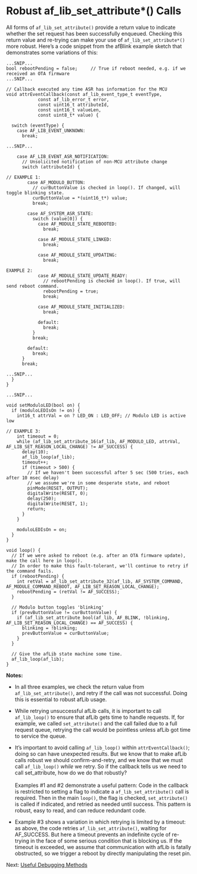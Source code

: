 # Robust af_lib_set_attribute*() Calls

All forms of `af_lib_set_attribute()` provide a return value to indicate whether the set request has been successfully enqueued. Checking this return value and re-trying can make your use of `af_lib_set_attribute*()` more robust. Here’s a code snippet from the afBlink example sketch that demonstrates some variations of this:

```
...SNIP...
bool rebootPending = false;		// True if reboot needed, e.g. if we received an OTA firmware
...SNIP...

// Callback executed any time ASR has information for the MCU
void attrEventCallback(const af_lib_event_type_t eventType,
            const af_lib_error_t error,
            const uint16_t attributeId,
            const uint16_t valueLen,
            const uint8_t* value) {

  switch (eventType) {
    case AF_LIB_EVENT_UNKNOWN:
      break;

...SNIP...

    case AF_LIB_EVENT_ASR_NOTIFICATION:
      // Unsolicited notification of non-MCU attribute change
      switch (attributeId) {

// EXAMPLE 1:
        case AF_MODULO_BUTTON:
          // curButtonValue is checked in loop(). If changed, will toggle blinking state.
          curButtonValue = *(uint16_t*) value;
          break;

        case AF_SYSTEM_ASR_STATE:
          switch (value[0]) {
            case AF_MODULE_STATE_REBOOTED:
              break;

            case AF_MODULE_STATE_LINKED:
              break;

            case AF_MODULE_STATE_UPDATING:
              break;

EXAMPLE 2:
            case AF_MODULE_STATE_UPDATE_READY:
              // rebootPending is checked in loop(). If true, will send reboot command.
              rebootPending = true;
              break;

            case AF_MODULE_STATE_INITIALIZED:
              break;

            default:
              break;
          }
          break;

        default:
          break;
      }
      break;

...SNIP...
  }
}

...SNIP...

void setModuloLED(bool on) {
  if (moduloLEDIsOn != on) {
    int16_t attrVal = on ? LED_ON : LED_OFF; // Modulo LED is active low

// EXAMPLE 3:
    int timeout = 0;
    while (af_lib_set_attribute_16(af_lib, AF_MODULO_LED, attrVal, AF_LIB_SET_REASON_LOCAL_CHANGE) != AF_SUCCESS) {
      delay(10);
      af_lib_loop(af_lib);
      timeout++;
      if (timeout > 500) {
        // If we haven't been successful after 5 sec (500 tries, each after 10 msec delay) 
        // we assume we're in some desperate state, and reboot
        pinMode(RESET, OUTPUT);
        digitalWrite(RESET, 0);
        delay(250);
        digitalWrite(RESET, 1);
        return;
      }
    }

    moduloLEDIsOn = on;
  }
}

void loop() {
  // If we were asked to reboot (e.g. after an OTA firmware update), make the call here in loop().
  // In order to make this fault-tolerant, we'll continue to retry if the command fails.
  if (rebootPending) {
    int retVal = af_lib_set_attribute_32(af_lib, AF_SYSTEM_COMMAND, AF_MODULE_COMMAND_REBOOT, AF_LIB_SET_REASON_LOCAL_CHANGE);
    rebootPending = (retVal != AF_SUCCESS);
  }

  // Modulo button toggles 'blinking'
  if (prevButtonValue != curButtonValue) {
    if (af_lib_set_attribute_bool(af_lib, AF_BLINK, !blinking, AF_LIB_SET_REASON_LOCAL_CHANGE) == AF_SUCCESS) {
      blinking = !blinking;
      prevButtonValue = curButtonValue;
    }
  }

  // Give the afLib state machine some time.
  af_lib_loop(af_lib);
}
```

**Notes:**

- In all three examples, we check the return value from `af_lib_set_attribute()`, and retry if the call was not successful. Doing this is essential to robust afLib usage.

- While retrying unsuccessful afLib calls, it is important to call `af_lib_loop()` to ensure that afLib gets time to handle requests. If, for example, we called `set_attribute()` and the call failed due to a full request queue, retrying the call would be pointless unless afLib got time to service the queue.

- It’s important to avoid calling `af_lib_loop()` within `attrEventCallback()`; doing so can have unexpected results. But we know that to make afLib calls robust we should confirm-and-retry, and we know that we must call `af_lib_loop()` *while* we retry. So if the callback tells us we need to call set_attribute, how do we do that robustly?<br><br>
Examples #1 and #2 demonstrate a useful pattern: Code in the callback is restricted to setting a flag to indicate a `af_lib_set_attribute()` call is required. Then in the main `loop()`, the flag is checked, `set_attribute()` is called if indicated, and retried as needed until success. This pattern is robust, easy to read, and can reduce redundant code.

- Example #3 shows a variation in which retrying is limited by a timeout: as above, the code retries `af_lib_set_attribute()`, waiting for AF_SUCCESS. But here a timeout prevents an indefinite cycle of re-trying in the face of some serious condition that is blocking us. If the timeout is exceeded, we assume that communication with afLib is fatally obstructed, so we trigger a reboot by directly manipulating the reset pin.

 Next: [Useful Debugging Methods](../DebugMethods)